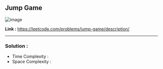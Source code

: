 ## Jump Game

![image](https://github.com/alkabharti/Arrays/assets/23376002/2783d342-e27d-4a1a-b630-ae840e76a2a3)

**Link :** https://leetcode.com/problems/jump-game/description/

-----------------------------------------------------------------------------------------------------------------------------------------------------------------------------------------

### Solution :

- Time Complexity :
- Space Complexity :

